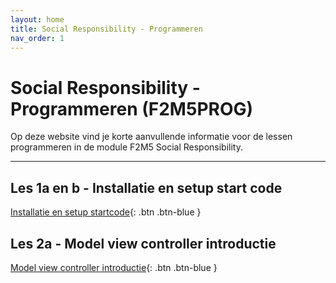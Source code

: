 ```yaml
---
layout: home
title: Social Responsibility - Programmeren
nav_order: 1
---
```


# Social Responsibility - Programmeren (F2M5PROG)

Op deze website vind je korte aanvullende informatie voor de lessen programmeren in de module F2M5 Social Responsibility.

---

## Les 1a en b - Installatie en setup start code

[Installatie en setup startcode](01-startcode-setup){: .btn .btn-blue }

## Les 2a - Model view controller introductie

[Model view controller introductie](02-mvc-intro){: .btn .btn-blue }



